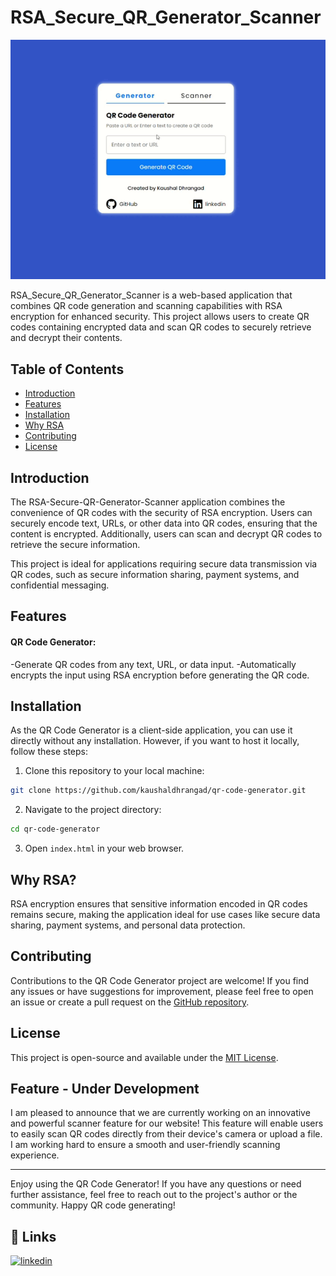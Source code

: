 # RSA_Secure_QR_Generator_Scanner

![Demo GIF](demo.gif)

RSA_Secure_QR_Generator_Scanner is a web-based application that combines QR code generation and scanning capabilities with RSA encryption for enhanced security. This project allows users to create QR codes containing encrypted data and scan QR codes to securely retrieve and decrypt their contents.

## Table of Contents
- [Introduction](#Introduction)
- [Features](#features)
- [Installation](#installation)
- [Why RSA](#usage)
- [Contributing](#contributing)
- [License](#license)

## Introduction
The RSA-Secure-QR-Generator-Scanner application combines the convenience of QR codes with the security of RSA encryption. Users can securely encode text, URLs, or other data into QR codes, ensuring that the content is encrypted. Additionally, users can scan and decrypt QR codes to retrieve the secure information.

This project is ideal for applications requiring secure data transmission via QR codes, such as secure information sharing, payment systems, and confidential messaging.

## Features
#### QR Code Generator:
-Generate QR codes from any text, URL, or data input.
-Automatically encrypts the input using RSA encryption before generating the QR code.




## Installation

As the QR Code Generator is a client-side application, you can use it directly without any installation. However, if you want to host it locally, follow these steps:

1. Clone this repository to your local machine:

```bash
git clone https://github.com/kaushaldhrangad/qr-code-generator.git
```

2. Navigate to the project directory:

```bash
cd qr-code-generator
```

3. Open `index.html` in your web browser.

## Why RSA?

RSA encryption ensures that sensitive information encoded in QR codes remains secure, making the application ideal for use cases like secure data sharing, payment systems, and personal data protection.

## Contributing

Contributions to the QR Code Generator project are welcome! If you find any issues or have suggestions for improvement, please feel free to open an issue or create a pull request on the [GitHub repository](https://github.com/kaushaldhrangad/qr-code-generator).

## License

This project is open-source and available under the [MIT License](https://github.com/kaushaldhrangad/qr-code-generator/blob/master/LICENSE).

 ## Feature - Under Development

I am pleased to announce that we are currently working on an innovative and powerful scanner feature for our website! This feature will enable users to easily scan QR codes directly from their device's camera or upload a file. I am working hard to ensure a smooth and user-friendly scanning experience.

---
Enjoy using the QR Code Generator! If you have any questions or need further assistance, feel free to reach out to the project's author or the community. Happy QR code generating!

## 🔗 Links
[![linkedin](https://img.shields.io/badge/linkedin-0A66C2?style=for-the-badge&logo=linkedin&logoColor=white)](https://www.linkedin.com/in/kaushaldhrangad/)
